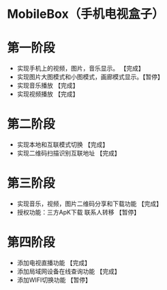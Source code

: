 # MobileBox（手机电视盒子）

# 第一阶段
* 实现手机上的视频，图片，音乐显示。  【完成】
* 实现图片大图模式和小图模式，画廊模式显示。【暂停】
* 实现音乐播放  【完成】
* 实现视频播放  【完成】
# 第二阶段
* 实现本地和互联模式切换  【完成】
* 实现二维码扫描识别互联地址  【完成】
# 第三阶段
* 实现音乐，视频，图片二维码分享和下载功能  【完成】
* 授权功能：三方ApK下载   联系人转移  【暂停】
# 第四阶段
* 添加电视直播功能  【完成】
* 添加局域网设备在线查询功能 【完成】
* 添加WIFI切换功能 【暂停】



